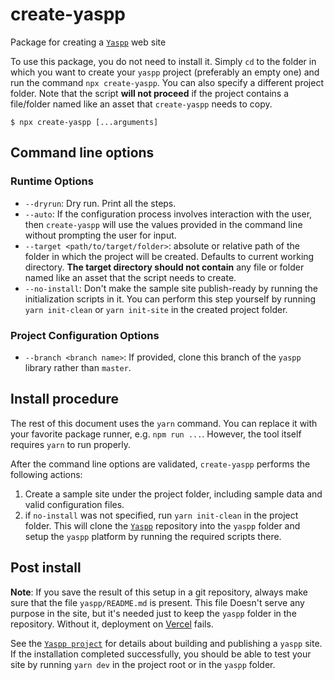 # create-yaspp
Package for creating a [`Yaspp`](https://github.com/imdfl/yaspp) web site

To use this package, you do not need to install it. Simply `cd` to the folder in which you want to create your `yaspp` project
(preferably an empty one) and run the command `npx create-yaspp`. You can also specify a different project folder. Note that the script **will not proceed** if the project contains a file/folder named like an asset that `create-yaspp` needs to copy.

    $ npx create-yaspp [...arguments]

## Command line options

### Runtime Options
- `--dryrun`: Dry run. Print all the steps.
- `--auto`: If the configuration process involves interaction with the user, then `create-yaspp` will use the values provided in the command line without prompting the user for input.
- `--target <path/to/target/folder>`: absolute or relative path of the folder in which the project will be created. Defaults to current working directory. **The target directory should not contain** any file or folder named like an asset that the script needs to create.
- `--no-install`: Don't make the sample site publish-ready by running the initialization scripts in it. You can perform this step yourself by running `yarn init-clean` or `yarn init-site` in the created project folder.

### Project Configuration Options

- `--branch <branch name>`: If provided, clone this branch of the `yaspp` library rather than `master`.


## Install procedure

The rest of this document uses the `yarn` command. You can replace it with your favorite package runner, e.g. `npm run ...`. However, the tool
itself requires `yarn` to run properly.

After the command line options are validated, `create-yaspp` performs the following actions:
1. Create a sample site under the project folder, including sample data and valid configuration files.
2. if `no-install` was not specified, run `yarn init-clean` in the project folder. This will clone the [`Yaspp`](https://github.com/imdfl/yaspp) repository into the `yaspp` folder and setup the `yaspp` platform by running the required scripts there.

## Post install

**Note**: If you save the result of this setup in a git repository, always make sure that the file `yaspp/README.md` is present. This file
Doesn't serve any purpose in the site, but it's needed just to keep the `yaspp` folder in the repository. Without it, deployment
on [Vercel](https://vercel.com) fails.

See the [`Yaspp project`](https://github.com/imdfl/yaspp) for details about building and publishing a `yaspp` site. If the installation completed successfully, you should be able to test your site by running `yarn dev` in the project root or in the `yaspp` folder.